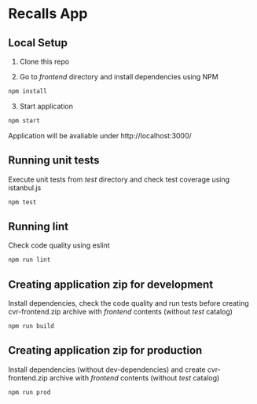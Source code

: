 # Recalls App

## Local Setup

1. Clone this repo

2. Go to *frontend* directory and install dependencies using NPM

```javascript
npm install
```
3. Start application

```javascript
npm start
```
Application will be avaliable under http://localhost:3000/

## Running unit tests

Execute unit tests from *test* directory and check test coverage using istanbul.js

```javascript
npm test
```

## Running lint

Check code quality using eslint

```javascript
npm run lint 
```

## Creating application zip for development

Install dependencies, check the code quality and run tests before creating cvr-frontend.zip archive with *frontend* contents (without *test* catalog)

```javascript
npm run build 
```

## Creating application zip for production

Install dependencies (without dev-dependencies) and create cvr-frontend.zip archive with *frontend* contents (without *test* catalog)

```javascript
npm run prod 
```
